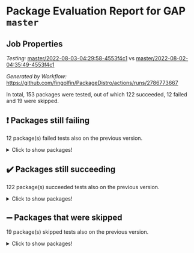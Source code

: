 # Package Evaluation Report for GAP `master`

## Job Properties

*Testing:* [master/2022-08-03-04:29:58-4553f4c1](https://github.com/fingolfin/PackageDistro/blob/data/reports/master/2022-08-03-04:29:58-4553f4c1) vs [master/2022-08-02-04:35:49-4553f4c1](https://github.com/fingolfin/PackageDistro/blob/data/reports/master/2022-08-02-04:35:49-4553f4c1)

*Generated by Workflow:* https://github.com/fingolfin/PackageDistro/actions/runs/2786773667

In total, 153 packages were tested, out of which 122 succeeded, 12 failed and 19 were skipped.

## :exclamation: Packages still failing

12 package(s) failed tests also on the previous version.
<details><summary>Click to show packages!</summary>

- atlasrep 2.1.2 [(failure)](https://github.com/fingolfin/PackageDistro/runs/7644772733?check_suite_focus=true)
- ctbllib 1.3.4 [(failure)](https://github.com/fingolfin/PackageDistro/runs/7644774068?check_suite_focus=true)
- cvec 2.7.5 [(failure)](https://github.com/fingolfin/PackageDistro/runs/7644774233?check_suite_focus=true)
- francy 1.2.4 [(failure)](https://github.com/fingolfin/PackageDistro/runs/7644775559?check_suite_focus=true)
- hap 1.46 [(failure)](https://github.com/fingolfin/PackageDistro/runs/7644776353?check_suite_focus=true)
- orb 4.8.5 [(failure)](https://github.com/fingolfin/PackageDistro/runs/7644779317?check_suite_focus=true)
- packagemanager 1.2 [(failure)](https://github.com/fingolfin/PackageDistro/runs/7644779362?check_suite_focus=true)
- qpa 1.33 [(failure)](https://github.com/fingolfin/PackageDistro/runs/7644779748?check_suite_focus=true)
- recog 1.3.2 [(failure)](https://github.com/fingolfin/PackageDistro/runs/7644779987?check_suite_focus=true)
- semigroups 4.0.0 [(failure)](https://github.com/fingolfin/PackageDistro/runs/7644780244?check_suite_focus=true)
- wedderga 4.10.2 [(failure)](https://github.com/fingolfin/PackageDistro/runs/7644781923?check_suite_focus=true)
- yangbaxter 0.10.0 [(failure)](https://github.com/fingolfin/PackageDistro/runs/7644782099?check_suite_focus=true)
</details>

## :heavy_check_mark: Packages still succeeding

122 package(s) succeeded tests also on the previous version.
<details><summary>Click to show packages!</summary>

- ace 5.4 [(success)](https://github.com/fingolfin/PackageDistro/runs/7644772373?check_suite_focus=true)
- aclib 1.3.2 [(success)](https://github.com/fingolfin/PackageDistro/runs/7644772446?check_suite_focus=true)
- agt 0.2 [(success)](https://github.com/fingolfin/PackageDistro/runs/7644772514?check_suite_focus=true)
- alnuth 3.2.1 [(success)](https://github.com/fingolfin/PackageDistro/runs/7644772577?check_suite_focus=true)
- anupq 3.2.6 [(success)](https://github.com/fingolfin/PackageDistro/runs/7644772660?check_suite_focus=true)
- autodoc 2022.07.10 [(success)](https://github.com/fingolfin/PackageDistro/runs/7644772816?check_suite_focus=true)
- automata 1.15 [(success)](https://github.com/fingolfin/PackageDistro/runs/7644772906?check_suite_focus=true)
- automgrp 1.3.2 [(success)](https://github.com/fingolfin/PackageDistro/runs/7644772983?check_suite_focus=true)
- autpgrp 1.10.2 [(success)](https://github.com/fingolfin/PackageDistro/runs/7644773076?check_suite_focus=true)
- cap 2022.06-05 [(success)](https://github.com/fingolfin/PackageDistro/runs/7644773165?check_suite_focus=true)
- caratinterface 2.3.4 [(success)](https://github.com/fingolfin/PackageDistro/runs/7644773246?check_suite_focus=true)
- cddinterface 2020.06.24 [(success)](https://github.com/fingolfin/PackageDistro/runs/7644773316?check_suite_focus=true)
- circle 1.6.5 [(success)](https://github.com/fingolfin/PackageDistro/runs/7644773418?check_suite_focus=true)
- classicpres 1.22 [(success)](https://github.com/fingolfin/PackageDistro/runs/7644773499?check_suite_focus=true)
- cohomolo 1.6.10 [(success)](https://github.com/fingolfin/PackageDistro/runs/7644773563?check_suite_focus=true)
- congruence 1.2.4 [(success)](https://github.com/fingolfin/PackageDistro/runs/7644773624?check_suite_focus=true)
- corelg 1.56 [(success)](https://github.com/fingolfin/PackageDistro/runs/7644773676?check_suite_focus=true)
- crime 1.6 [(success)](https://github.com/fingolfin/PackageDistro/runs/7644773752?check_suite_focus=true)
- crisp 1.4.5 [(success)](https://github.com/fingolfin/PackageDistro/runs/7644773805?check_suite_focus=true)
- crypting 0.10 [(success)](https://github.com/fingolfin/PackageDistro/runs/7644773879?check_suite_focus=true)
- cryst 4.1.25 [(success)](https://github.com/fingolfin/PackageDistro/runs/7644773929?check_suite_focus=true)
- crystcat 1.1.10 [(success)](https://github.com/fingolfin/PackageDistro/runs/7644773989?check_suite_focus=true)
- cubefree 1.19 [(success)](https://github.com/fingolfin/PackageDistro/runs/7644774118?check_suite_focus=true)
- curlinterface 2.2.2 [(success)](https://github.com/fingolfin/PackageDistro/runs/7644774177?check_suite_focus=true)
- datastructures 0.2.7 [(success)](https://github.com/fingolfin/PackageDistro/runs/7644774287?check_suite_focus=true)
- deepthought 1.0.5 [(success)](https://github.com/fingolfin/PackageDistro/runs/7644774336?check_suite_focus=true)
- design 1.7 [(success)](https://github.com/fingolfin/PackageDistro/runs/7644774418?check_suite_focus=true)
- difsets 2.3.1 [(success)](https://github.com/fingolfin/PackageDistro/runs/7644774473?check_suite_focus=true)
- digraphs 1.5.3 [(success)](https://github.com/fingolfin/PackageDistro/runs/7644774536?check_suite_focus=true)
- edim 1.3.5 [(success)](https://github.com/fingolfin/PackageDistro/runs/7644774611?check_suite_focus=true)
- example 4.3.2 [(success)](https://github.com/fingolfin/PackageDistro/runs/7644774678?check_suite_focus=true)
- factint 1.6.3 [(success)](https://github.com/fingolfin/PackageDistro/runs/7644774752?check_suite_focus=true)
- ferret 1.0.8 [(success)](https://github.com/fingolfin/PackageDistro/runs/7644774791?check_suite_focus=true)
- fga 1.4.0 [(success)](https://github.com/fingolfin/PackageDistro/runs/7644774854?check_suite_focus=true)
- fining 1.5 [(success)](https://github.com/fingolfin/PackageDistro/runs/7644774932?check_suite_focus=true)
- float 1.0.3 [(success)](https://github.com/fingolfin/PackageDistro/runs/7644775009?check_suite_focus=true)
- format 1.4.3 [(success)](https://github.com/fingolfin/PackageDistro/runs/7644775076?check_suite_focus=true)
- forms 1.2.8 [(success)](https://github.com/fingolfin/PackageDistro/runs/7644775181?check_suite_focus=true)
- fplsa 1.2.5 [(success)](https://github.com/fingolfin/PackageDistro/runs/7644775320?check_suite_focus=true)
- fr 2.4.8 [(success)](https://github.com/fingolfin/PackageDistro/runs/7644775436?check_suite_focus=true)
- fwtree 1.3 [(success)](https://github.com/fingolfin/PackageDistro/runs/7644775670?check_suite_focus=true)
- gbnp 1.0.5 [(success)](https://github.com/fingolfin/PackageDistro/runs/7644775768?check_suite_focus=true)
- generalizedmorphismsforcap 2022.05-01 [(success)](https://github.com/fingolfin/PackageDistro/runs/7644775850?check_suite_focus=true)
- genss 1.6.7 [(success)](https://github.com/fingolfin/PackageDistro/runs/7644775927?check_suite_focus=true)
- gradedringforhomalg 2022.07-01 [(success)](https://github.com/fingolfin/PackageDistro/runs/7644776005?check_suite_focus=true)
- grape 4.8.5 [(success)](https://github.com/fingolfin/PackageDistro/runs/7644776082?check_suite_focus=true)
- groupoids 1.69 [(success)](https://github.com/fingolfin/PackageDistro/runs/7644776137?check_suite_focus=true)
- grpconst 2.6.2 [(success)](https://github.com/fingolfin/PackageDistro/runs/7644776189?check_suite_focus=true)
- guarana 0.96.3 [(success)](https://github.com/fingolfin/PackageDistro/runs/7644776245?check_suite_focus=true)
- guava 3.16 [(success)](https://github.com/fingolfin/PackageDistro/runs/7644776307?check_suite_focus=true)
- hapcryst 0.1.15 [(success)](https://github.com/fingolfin/PackageDistro/runs/7644776432?check_suite_focus=true)
- hecke 1.5.3 [(success)](https://github.com/fingolfin/PackageDistro/runs/7644776499?check_suite_focus=true)
- help 3.5 [(success)](https://github.com/fingolfin/PackageDistro/runs/7644776548?check_suite_focus=true)
- idrel 2.44 [(success)](https://github.com/fingolfin/PackageDistro/runs/7644776633?check_suite_focus=true)
- images 1.3.1 [(success)](https://github.com/fingolfin/PackageDistro/runs/7644776696?check_suite_focus=true)
- intpic 0.3.0 [(success)](https://github.com/fingolfin/PackageDistro/runs/7644776744?check_suite_focus=true)
- io 4.7.2 [(success)](https://github.com/fingolfin/PackageDistro/runs/7644776821?check_suite_focus=true)
- irredsol 1.4.3 [(success)](https://github.com/fingolfin/PackageDistro/runs/7644776903?check_suite_focus=true)
- json 2.1.0 [(success)](https://github.com/fingolfin/PackageDistro/runs/7644777012?check_suite_focus=true)
- jupyterkernel 1.4.1 [(success)](https://github.com/fingolfin/PackageDistro/runs/7644777115?check_suite_focus=true)
- jupyterviz 1.5.1 [(success)](https://github.com/fingolfin/PackageDistro/runs/7644777260?check_suite_focus=true)
- kan 1.34 [(success)](https://github.com/fingolfin/PackageDistro/runs/7644777373?check_suite_focus=true)
- kbmag 1.5.9 [(success)](https://github.com/fingolfin/PackageDistro/runs/7644777451?check_suite_focus=true)
- laguna 3.9.5 [(success)](https://github.com/fingolfin/PackageDistro/runs/7644777529?check_suite_focus=true)
- liealgdb 2.2.1 [(success)](https://github.com/fingolfin/PackageDistro/runs/7644777593?check_suite_focus=true)
- liepring 2.6 [(success)](https://github.com/fingolfin/PackageDistro/runs/7644777673?check_suite_focus=true)
- liering 2.4.2 [(success)](https://github.com/fingolfin/PackageDistro/runs/7644777755?check_suite_focus=true)
- linearalgebraforcap 2022.06-03 [(success)](https://github.com/fingolfin/PackageDistro/runs/7644777891?check_suite_focus=true)
- loops 3.4.2 [(success)](https://github.com/fingolfin/PackageDistro/runs/7644777950?check_suite_focus=true)
- lpres 1.0.3 [(success)](https://github.com/fingolfin/PackageDistro/runs/7644778080?check_suite_focus=true)
- majoranaalgebras 1.4 [(success)](https://github.com/fingolfin/PackageDistro/runs/7644778202?check_suite_focus=true)
- mapclass 1.4.5 [(success)](https://github.com/fingolfin/PackageDistro/runs/7644778372?check_suite_focus=true)
- matgrp 0.64 [(success)](https://github.com/fingolfin/PackageDistro/runs/7644778446?check_suite_focus=true)
- modisom 2.5.2 [(success)](https://github.com/fingolfin/PackageDistro/runs/7644778511?check_suite_focus=true)
- modulepresentationsforcap 2022.05-03 [(success)](https://github.com/fingolfin/PackageDistro/runs/7644778587?check_suite_focus=true)
- monoidalcategories 2022.06-07 [(success)](https://github.com/fingolfin/PackageDistro/runs/7644778666?check_suite_focus=true)
- nconvex 2020.11-04 [(success)](https://github.com/fingolfin/PackageDistro/runs/7644778760?check_suite_focus=true)
- nilmat 1.4.1 [(success)](https://github.com/fingolfin/PackageDistro/runs/7644778833?check_suite_focus=true)
- nock 1.5 [(success)](https://github.com/fingolfin/PackageDistro/runs/7644778926?check_suite_focus=true)
- normalizinterface 1.3.3 [(success)](https://github.com/fingolfin/PackageDistro/runs/7644778999?check_suite_focus=true)
- nq 2.5.8 [(success)](https://github.com/fingolfin/PackageDistro/runs/7644779115?check_suite_focus=true)
- numericalsgps 1.3.1 [(success)](https://github.com/fingolfin/PackageDistro/runs/7644779209?check_suite_focus=true)
- openmath 11.5.1 [(success)](https://github.com/fingolfin/PackageDistro/runs/7644779264?check_suite_focus=true)
- patternclass 2.4.2 [(success)](https://github.com/fingolfin/PackageDistro/runs/7644779421?check_suite_focus=true)
- permut 2.0.4 [(success)](https://github.com/fingolfin/PackageDistro/runs/7644779476?check_suite_focus=true)
- polenta 1.3.10 [(success)](https://github.com/fingolfin/PackageDistro/runs/7644779534?check_suite_focus=true)
- polymaking 0.8.6 [(success)](https://github.com/fingolfin/PackageDistro/runs/7644779575?check_suite_focus=true)
- primgrp 3.4.2 [(success)](https://github.com/fingolfin/PackageDistro/runs/7644779635?check_suite_focus=true)
- profiling 2.5.0 [(success)](https://github.com/fingolfin/PackageDistro/runs/7644779682?check_suite_focus=true)
- quagroup 1.8.3 [(success)](https://github.com/fingolfin/PackageDistro/runs/7644779798?check_suite_focus=true)
- radiroot 2.9 [(success)](https://github.com/fingolfin/PackageDistro/runs/7644779845?check_suite_focus=true)
- rcwa 4.7.0 [(success)](https://github.com/fingolfin/PackageDistro/runs/7644779890?check_suite_focus=true)
- rds 1.8 [(success)](https://github.com/fingolfin/PackageDistro/runs/7644779939?check_suite_focus=true)
- repndecomp 1.2.1 [(success)](https://github.com/fingolfin/PackageDistro/runs/7644780038?check_suite_focus=true)
- repsn 3.1.0 [(success)](https://github.com/fingolfin/PackageDistro/runs/7644780090?check_suite_focus=true)
- resclasses 4.7.3 [(success)](https://github.com/fingolfin/PackageDistro/runs/7644780133?check_suite_focus=true)
- scscp 2.3.1 [(success)](https://github.com/fingolfin/PackageDistro/runs/7644780193?check_suite_focus=true)
- sglppow 2.2 [(success)](https://github.com/fingolfin/PackageDistro/runs/7644780307?check_suite_focus=true)
- sgpviz 0.999.5 [(success)](https://github.com/fingolfin/PackageDistro/runs/7644780351?check_suite_focus=true)
- simpcomp 2.1.14 [(success)](https://github.com/fingolfin/PackageDistro/runs/7644780401?check_suite_focus=true)
- singular 2020.12.18 [(success)](https://github.com/fingolfin/PackageDistro/runs/7644780449?check_suite_focus=true)
- sla 1.5.3 [(success)](https://github.com/fingolfin/PackageDistro/runs/7644780490?check_suite_focus=true)
- smallgrp 1.5 [(success)](https://github.com/fingolfin/PackageDistro/runs/7644780543?check_suite_focus=true)
- smallsemi 0.6.13 [(success)](https://github.com/fingolfin/PackageDistro/runs/7644780616?check_suite_focus=true)
- sonata 2.9.4 [(success)](https://github.com/fingolfin/PackageDistro/runs/7644780672?check_suite_focus=true)
- sophus 1.25 [(success)](https://github.com/fingolfin/PackageDistro/runs/7644780715?check_suite_focus=true)
- spinsym 1.5.2 [(success)](https://github.com/fingolfin/PackageDistro/runs/7644780789?check_suite_focus=true)
- symbcompcc 1.3.2 [(success)](https://github.com/fingolfin/PackageDistro/runs/7644780854?check_suite_focus=true)
- thelma 1.3 [(success)](https://github.com/fingolfin/PackageDistro/runs/7644780956?check_suite_focus=true)
- tomlib 1.2.9 [(success)](https://github.com/fingolfin/PackageDistro/runs/7644781037?check_suite_focus=true)
- toric 1.9.5 [(success)](https://github.com/fingolfin/PackageDistro/runs/7644781112?check_suite_focus=true)
- toricvarieties 2022.07.13 [(success)](https://github.com/fingolfin/PackageDistro/runs/7644781193?check_suite_focus=true)
- transgrp 3.6.3 [(success)](https://github.com/fingolfin/PackageDistro/runs/7644781280?check_suite_focus=true)
- ugaly 4.0.3 [(success)](https://github.com/fingolfin/PackageDistro/runs/7644781405?check_suite_focus=true)
- unipot 1.5 [(success)](https://github.com/fingolfin/PackageDistro/runs/7644781497?check_suite_focus=true)
- unitlib 4.1.0 [(success)](https://github.com/fingolfin/PackageDistro/runs/7644781577?check_suite_focus=true)
- utils 0.74 [(success)](https://github.com/fingolfin/PackageDistro/runs/7644781657?check_suite_focus=true)
- uuid 0.7 [(success)](https://github.com/fingolfin/PackageDistro/runs/7644781752?check_suite_focus=true)
- walrus 0.9991 [(success)](https://github.com/fingolfin/PackageDistro/runs/7644781845?check_suite_focus=true)
- xmod 2.88 [(success)](https://github.com/fingolfin/PackageDistro/runs/7644781988?check_suite_focus=true)
- xmodalg 1.22 [(success)](https://github.com/fingolfin/PackageDistro/runs/7644782048?check_suite_focus=true)
- zeromqinterface 0.14 [(success)](https://github.com/fingolfin/PackageDistro/runs/7644782148?check_suite_focus=true)
</details>

## :heavy_minus_sign: Packages that were skipped

19 package(s) skipped tests also on the previous version.
<details><summary>Click to show packages!</summary>

- 4ti2interface 2022.03-01 [(skipped)](https://github.com/fingolfin/PackageDistro/runs/7644679859?check_suite_focus=true)
- browse 1.8.14 [(skipped)](https://github.com/fingolfin/PackageDistro/runs/7644679859?check_suite_focus=true)
- examplesforhomalg 2022.03-01 [(skipped)](https://github.com/fingolfin/PackageDistro/runs/7644679859?check_suite_focus=true)
- gapdoc 1.6.5 [(skipped)](https://github.com/fingolfin/PackageDistro/runs/7644679859?check_suite_focus=true)
- gauss 2022.03-01 [(skipped)](https://github.com/fingolfin/PackageDistro/runs/7644679859?check_suite_focus=true)
- gaussforhomalg 2022.03-01 [(skipped)](https://github.com/fingolfin/PackageDistro/runs/7644679859?check_suite_focus=true)
- gradedmodules 2022.03-01 [(skipped)](https://github.com/fingolfin/PackageDistro/runs/7644679859?check_suite_focus=true)
- homalg 2022.03-01 [(skipped)](https://github.com/fingolfin/PackageDistro/runs/7644679859?check_suite_focus=true)
- homalgtocas 2022.07-01 [(skipped)](https://github.com/fingolfin/PackageDistro/runs/7644679859?check_suite_focus=true)
- io_forhomalg 2022.03-01 [(skipped)](https://github.com/fingolfin/PackageDistro/runs/7644679859?check_suite_focus=true)
- itc 1.5.1 [(skipped)](https://github.com/fingolfin/PackageDistro/runs/7644679859?check_suite_focus=true)
- localizeringforhomalg 2022.03-01 [(skipped)](https://github.com/fingolfin/PackageDistro/runs/7644679859?check_suite_focus=true)
- matricesforhomalg 2022.06-01 [(skipped)](https://github.com/fingolfin/PackageDistro/runs/7644679859?check_suite_focus=true)
- modules 2022.03-01 [(skipped)](https://github.com/fingolfin/PackageDistro/runs/7644679859?check_suite_focus=true)
- polycyclic 2.16 [(skipped)](https://github.com/fingolfin/PackageDistro/runs/7644679859?check_suite_focus=true)
- ringsforhomalg 2022.07-01 [(skipped)](https://github.com/fingolfin/PackageDistro/runs/7644679859?check_suite_focus=true)
- sco 2022.03-01 [(skipped)](https://github.com/fingolfin/PackageDistro/runs/7644679859?check_suite_focus=true)
- toolsforhomalg 2022.05-01 [(skipped)](https://github.com/fingolfin/PackageDistro/runs/7644679859?check_suite_focus=true)
- xgap 4.31 [(skipped)](https://github.com/fingolfin/PackageDistro/runs/7644679859?check_suite_focus=true)
</details>

